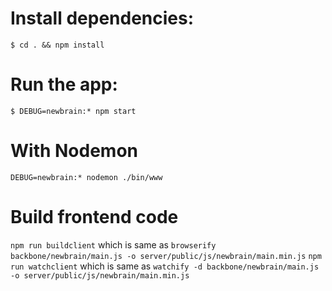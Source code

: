#  Install dependencies:
 `$ cd . && npm install`

# Run the app:
 `$ DEBUG=newbrain:* npm start`

# With Nodemon
 `DEBUG=newbrain:* nodemon ./bin/www`


# Build frontend code
`npm run buildclient` which is same as `browserify backbone/newbrain/main.js -o server/public/js/newbrain/main.min.js`
`npm run watchclient` which is same as `watchify -d backbone/newbrain/main.js -o server/public/js/newbrain/main.min.js`
